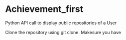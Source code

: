 # Achievement_first
Python API call to display public repositories of a User

Clone the repository using git clone. 
Makesure you have 
